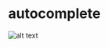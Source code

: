 # autocomplete

![alt text](https://raw.githubusercontent.com/thomascastleman/autocomplete/master/autocomplete/Screen%20Shot%202017-08-12%20at%201.29.03%20AM.png)
